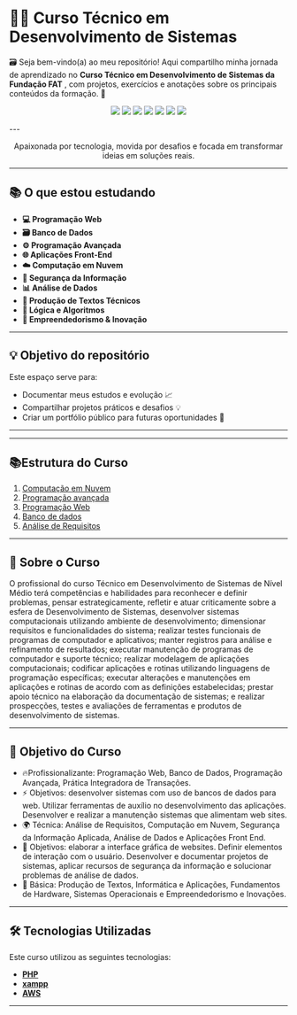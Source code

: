# 👩‍💻 Curso Técnico em Desenvolvimento de Sistemas

🗃️ Seja bem-vindo(a) ao meu repositório! Aqui compartilho minha jornada de aprendizado no **Curso Técnico em Desenvolvimento de Sistemas da Fundação FAT** , com projetos, exercícios e anotações sobre os principais conteúdos da formação. 🚀

<p align="center">
  <img src="https://img.shields.io/badge/Java-007396?logo=java&logoColor=white" />
  <img src="https://img.shields.io/badge/SQL-4479A1?logo=mysql&logoColor=white" />
  <img src="https://img.shields.io/badge/HTML5-E34F26?logo=html5&logoColor=white" />
  <img src="https://img.shields.io/badge/CSS3-1572B6?logo=css3&logoColor=white" />
  <img src="https://img.shields.io/badge/JavaScript-F7DF1E?logo=javascript&logoColor=black" />
  <img src="https://img.shields.io/badge/PHP-777BB4?logo=php&logoColor=white" />
  <img src="https://img.shields.io/badge/AWS-pink?logo=amazonaws&logoColor=white" />
</p>
---
<p align="center"> 
  Apaixonada por tecnologia, movida por desafios e focada em transformar ideias em soluções reais.
</p> 

---

## 📚 O que estou estudando

- **💻 Programação Web**
- **🗃️ Banco de Dados**
- **⚙️ Programação Avançada**
- **🌐 Aplicações Front-End**
- **☁️ Computação em Nuvem**
- **🔐 Segurança da Informação**
- **📊 Análise de Dados**
- **📝 Produção de Textos Técnicos**
- **🧠 Lógica e Algoritmos**
- **💼 Empreendedorismo & Inovação**

---

## 💡 Objetivo do repositório

Este espaço serve para:
- Documentar meus estudos e evolução 📈  
- Compartilhar projetos práticos e desafios 💡  
- Criar um portfólio público para futuras oportunidades 💼  

---

---
## 📚Estrutura do Curso

1. [Computação em Nuvem](/Computação%20em%20Nuvem/)
2. [Programação avançada](/Programação%20avançada/)
3. [Programação Web](/Programaçao%20web/)
4. [Banco de dados](/Banco%20de%20dados/)
5. [Análise de Requisitos](/Análise%20de%20Requisitos/)

---

## 📖 **Sobre o Curso**
O profissional do curso Técnico em Desenvolvimento de Sistemas de Nível Médio terá competências e habilidades para reconhecer e definir problemas, pensar estrategicamente, refletir e atuar criticamente sobre a esfera de Desenvolvimento de Sistemas, desenvolver sistemas computacionais utilizando ambiente de desenvolvimento; dimensionar requisitos e funcionalidades do sistema; realizar testes funcionais de programas de computador e aplicativos; manter registros para análise e refinamento de resultados; executar manutenção de programas de computador e suporte técnico; realizar modelagem de aplicações computacionais; codificar aplicações e rotinas utilizando linguagens de programação específicas; executar alterações e manutenções em aplicações e rotinas de acordo com as definições estabelecidas; prestar apoio técnico na elaboração da documentação de sistemas; e realizar prospecções, testes e avaliações de ferramentas e produtos de desenvolvimento de sistemas.

---

## 🎯 Objetivo do Curso

- 🔥Profissionalizante: Programação Web, Banco de Dados, Programação Avançada, Prática Integradora de Transações.
- ⚡ Objetivos: desenvolver sistemas com uso de bancos de dados para web. Utilizar ferramentas de auxílio no desenvolvimento das aplicações. Desenvolver e realizar a manutenção sistemas que alimentam web sites.
- 🌍 Técnica: Análise de Requisitos, Computação em Nuvem, Segurança da Informação Aplicada, Análise de Dados e Aplicações Front End.
- 🚀 Objetivos: elaborar a interface gráfica de websites. Definir elementos de interação com o usuário. Desenvolver e documentar projetos de sistemas, aplicar recursos de segurança da informação e solucionar problemas de análise de dados.
- 📝 Básica: Produção de Textos, Informática e Aplicações, Fundamentos de Hardware, Sistemas Operacionais e Empreendedorismo e Inovações. 

---

## 🛠️ Tecnologias Utilizadas

Este curso utilizou as seguintes tecnologias:

- **[PHP](https://www.php.net/downloads.php)** 
- **[xampp](https://www.apachefriends.org/pt_br/download.html)**
- **[AWS](https://aws.amazon.com/pt/?nc2=h_lg)**
 

---


